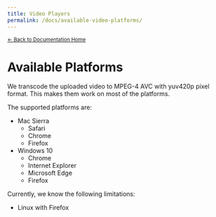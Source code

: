 ```yaml
---
title: Video Players
permalink: /docs/available-video-platforms/
---
```


<sub>[<- Back to Documentation Home](/docs/home)</sub>

# Available Platforms

We transcode the uploaded video to MPEG-4 AVC with yuv420p pixel format. This makes them work on most of the platforms.

The supported platforms are:
 - Mac Sierra
    - Safari
    - Chrome
    - Firefox
 - Windows 10
    - Chrome
    - Internet Explorer
    - Microsoft Edge
    - Firefox


Currently, we know the following limitations:
 - Linux with Firefox

